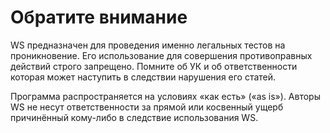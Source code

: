 # Обратите внимание

WS предназначен для проведения именно легальных тестов на проникновение. Его использование для совершения противоправных действий строго запрещено. Помните об УК и об ответственности которая может наступить в следствии нарушения его статей.

Программа распространяется на условиях «как есть» \(«as is»\). Авторы WS не несут ответственности за прямой или косвенный ущерб причинённый кому-либо в следствие использования WS.

